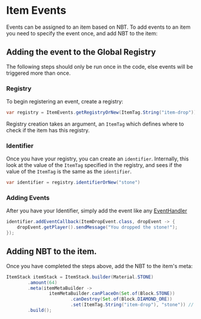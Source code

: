 # Item Events

Events can be assigned to an item based on NBT.
To add events to an item you need to specify the event once, and add NBT to the item:

## Adding the event to the Global Registry

The following steps should only be run once in the code, else events will be triggered more than once.

### Registry

To begin registering an event, create a registry:

```java
var registry = ItemEvents.getRegistryOrNew(ItemTag.String("item-drop"));
```

Registry creation takes an argument, an `ItemTag`
which defines where to check if the item has this registry.

### Identifier

Once you have your registry, you can create an `identifier`.
Internally, this look at the value of the `ItemTag` specified in the registry, and sees if the value of the `ItemTag` is the same as the `identifier`.

```java
var identifier = registry.identifierOrNew("stone")
```

### Adding Events
After you have your Identifier, simply add the event like any [EventHandler](../events.md)

```java
identifier.addEventCallback(ItemDropEvent.class, dropEvent -> {
    dropEvent.getPlayer().sendMessage("You dropped the stone!");
});
```

## Adding NBT to the item.

Once you have completed the steps above, add the NBT to the item's meta:

```java
ItemStack itemStack = ItemStack.builder(Material.STONE)
        .amount(64)
        .meta(itemMetaBuilder ->
                itemMetaBuilder.canPlaceOn(Set.of(Block.STONE))
                        .canDestroy(Set.of(Block.DIAMOND_ORE))
                        .set(ItemTag.String("item-drop"), "stone")) // NBT initialization here
        .build();
```